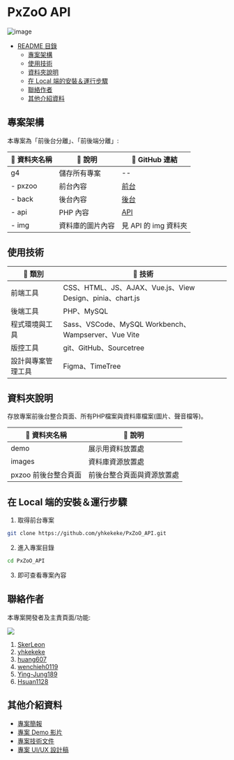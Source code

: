 PxZoO API
===

![image](https://hackmd.io/_uploads/HyMALfNpp.png)

- [README 目錄](#pxzoo-api)
  - [專案架構](#專案架構)
  - [使用技術](#使用技術)
  - [資料夾說明](#資料夾說明)
  - [在 Local 端的安裝＆運行步驟](#在-local-端的安裝運行步驟)
  - [聯絡作者](#聯絡作者)
  - [其他介紹資料](#其他介紹資料)


## 專案架構
本專案為「前後台分離」、「前後端分離」: 

| :file_folder: 資料夾名稱 | :memo: 說明 | :link: GitHub 連結  |
| -------- | -------------- | ----- |
| g4       | 儲存所有專案     | --  |
| - pxzoo  | 前台內容        | [前台](https://github.com/SkerLeon/pxzoo)  |
| - back   | 後台內容        | [後台](https://github.com/Hsuan1128/PxZoO-admin)  |
| - api    | PHP 內容       | [API](https://github.com/yhkekeke/PxZoO_API)  |
| - img    | 資料庫的圖片內容 | 見 API 的 img 資料夾  |

## 使用技術
| :pushpin: 類別 | :wrench: 技術 |
| ------------- | ------------ |
| 前端工具       | CSS、HTML、JS、AJAX、Vue.js、View Design、pinia、chart.js  |
| 後端工具 | PHP、MySQL |
| 程式環境與工具 | Sass、VSCode、MySQL Workbench、Wampserver、Vue Vite |
| 版控工具 | git、GitHub、Sourcetree |
| 設計與專案管理工具 | Figma、TimeTree |


## 資料夾說明
存放專案前後台整合頁面、所有PHP檔案與資料庫檔案(圖片、聲音檔等)。

| :file_folder: 資料夾名稱 | :memo: 說明 |
| -------- | ------------- |
| demo     | 展示用資料放置處 |
| images     | 資料庫資源放置處 |
| pxzoo 前後台整合頁面 | 前後台整合頁面與資源放置處 |


## 在 Local 端的安裝＆運行步驟
1. 取得前台專案
```sh
git clone https://github.com/yhkekeke/PxZoO_API.git
```

2. 進入專案目錄
```sh
cd PxZoO_API
```

3. 即可查看專案內容


## 聯絡作者
本專案開發者及主責頁面/功能:  

<a href="https://github.com/yhkekeke/PxZoO_API/graphs/contributors">
  <img src="https://contrib.rocks/image?repo=yhkekeke/PxZoO_API" />
</a>  
  
  
1. [SkerLeon](https://github.com/SkerLeon)
2. [yhkekeke](https://github.com/yhkekeke)
3. [huang607](https://github.com/huang607) 
4. [wenchieh0119](https://github.com/wenchieh0119) 
5. [Ying-Jung189](https://github.com/Ying-Jung189) 
6. [Hsuan1128](https://github.com/Hsuan1128)

## 其他介紹資料
* [專案簡報](https://docs.google.com/spreadsheets/d/1d7xajKl-_hGmBGOUZ3mqe0n8COaip61Ku1Xc3MEIni4/edit#gid=1055140317&range=E5)
* [專案 Demo 影片](https://www.youtube.com/watch?v=wMNHY-WFYpA&ab_channel=%E7%B7%AF%E8%82%B2TibaMe%E5%B0%B1%E6%A5%AD%E9%A4%8A%E6%88%90%E7%8F%AD)
* [專案技術文件](https://drive.google.com/drive/folders/1dhqDJZqMZtEm1SKmbbDQ95awtH3yeofr)
* [專案 UI/UX 設計稿](https://www.figma.com/file/YCfP69MYr9OBUSBmMqePIr/%E7%B7%AF%E8%82%B2-%7C-%E5%9C%98%E9%AB%94%E5%B0%88%E9%A1%8C-6-PxZoO?type=design&node-id=515%3A9347&mode=design&t=DTzDguwhyjsUlTiD-1)
